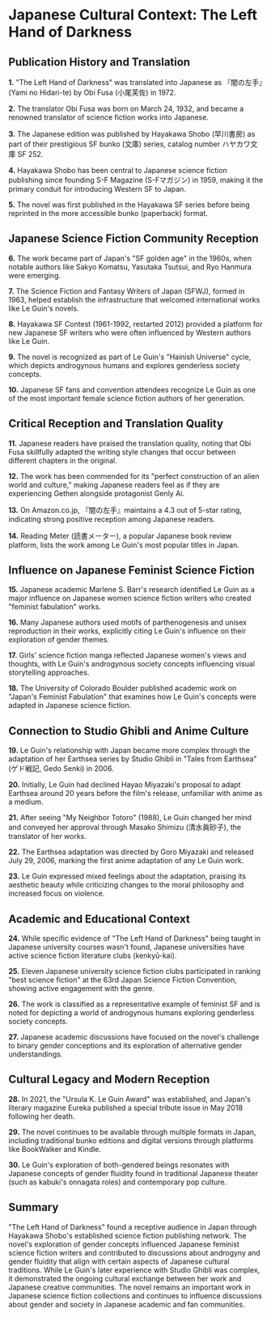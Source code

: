 # Japanese Cultural Context: The Left Hand of Darkness

## Publication History and Translation

**1.** "The Left Hand of Darkness" was translated into Japanese as 『闇の左手』(Yami no Hidari-te) by Obi Fusa (小尾芙佐) in 1972.

**2.** The translator Obi Fusa was born on March 24, 1932, and became a renowned translator of science fiction works into Japanese.

**3.** The Japanese edition was published by Hayakawa Shobo (早川書房) as part of their prestigious SF bunko (文庫) series, catalog number ハヤカワ文庫 SF 252.

**4.** Hayakawa Shobo has been central to Japanese science fiction publishing since founding S-F Magazine (S-Fマガジン) in 1959, making it the primary conduit for introducing Western SF to Japan.

**5.** The novel was first published in the Hayakawa SF series before being reprinted in the more accessible bunko (paperback) format.

## Japanese Science Fiction Community Reception

**6.** The work became part of Japan's "SF golden age" in the 1960s, when notable authors like Sakyo Komatsu, Yasutaka Tsutsui, and Ryo Hanmura were emerging.

**7.** The Science Fiction and Fantasy Writers of Japan (SFWJ), formed in 1963, helped establish the infrastructure that welcomed international works like Le Guin's novels.

**8.** Hayakawa SF Contest (1961-1992, restarted 2012) provided a platform for new Japanese SF writers who were often influenced by Western authors like Le Guin.

**9.** The novel is recognized as part of Le Guin's "Hainish Universe" cycle, which depicts androgynous humans and explores genderless society concepts.

**10.** Japanese SF fans and convention attendees recognize Le Guin as one of the most important female science fiction authors of her generation.

## Critical Reception and Translation Quality

**11.** Japanese readers have praised the translation quality, noting that Obi Fusa skillfully adapted the writing style changes that occur between different chapters in the original.

**12.** The work has been commended for its "perfect construction of an alien world and culture," making Japanese readers feel as if they are experiencing Gethen alongside protagonist Genly Ai.

**13.** On Amazon.co.jp, 『闇の左手』maintains a 4.3 out of 5-star rating, indicating strong positive reception among Japanese readers.

**14.** Reading Meter (読書メーター), a popular Japanese book review platform, lists the work among Le Guin's most popular titles in Japan.

## Influence on Japanese Feminist Science Fiction

**15.** Japanese academic Marlene S. Barr's research identified Le Guin as a major influence on Japanese women science fiction writers who created "feminist fabulation" works.

**16.** Many Japanese authors used motifs of parthenogenesis and unisex reproduction in their works, explicitly citing Le Guin's influence on their exploration of gender themes.

**17.** Girls' science fiction manga reflected Japanese women's views and thoughts, with Le Guin's androgynous society concepts influencing visual storytelling approaches.

**18.** The University of Colorado Boulder published academic work on "Japan's Feminist Fabulation" that examines how Le Guin's concepts were adapted in Japanese science fiction.

## Connection to Studio Ghibli and Anime Culture

**19.** Le Guin's relationship with Japan became more complex through the adaptation of her Earthsea series by Studio Ghibli in "Tales from Earthsea" (ゲド戦記, Gedo Senki) in 2006.

**20.** Initially, Le Guin had declined Hayao Miyazaki's proposal to adapt Earthsea around 20 years before the film's release, unfamiliar with anime as a medium.

**21.** After seeing "My Neighbor Totoro" (1988), Le Guin changed her mind and conveyed her approval through Masako Shimizu (清水眞砂子), the translator of her works.

**22.** The Earthsea adaptation was directed by Goro Miyazaki and released July 29, 2006, marking the first anime adaptation of any Le Guin work.

**23.** Le Guin expressed mixed feelings about the adaptation, praising its aesthetic beauty while criticizing changes to the moral philosophy and increased focus on violence.

## Academic and Educational Context

**24.** While specific evidence of "The Left Hand of Darkness" being taught in Japanese university courses wasn't found, Japanese universities have active science fiction literature clubs (kenkyū-kai).

**25.** Eleven Japanese university science fiction clubs participated in ranking "best science fiction" at the 63rd Japan Science Fiction Convention, showing active engagement with the genre.

**26.** The work is classified as a representative example of feminist SF and is noted for depicting a world of androgynous humans exploring genderless society concepts.

**27.** Japanese academic discussions have focused on the novel's challenge to binary gender conceptions and its exploration of alternative gender understandings.

## Cultural Legacy and Modern Reception

**28.** In 2021, the "Ursula K. Le Guin Award" was established, and Japan's literary magazine Eureka published a special tribute issue in May 2018 following her death.

**29.** The novel continues to be available through multiple formats in Japan, including traditional bunko editions and digital versions through platforms like BookWalker and Kindle.

**30.** Le Guin's exploration of both-gendered beings resonates with Japanese concepts of gender fluidity found in traditional Japanese theater (such as kabuki's onnagata roles) and contemporary pop culture.

## Summary

"The Left Hand of Darkness" found a receptive audience in Japan through Hayakawa Shobo's established science fiction publishing network. The novel's exploration of gender concepts influenced Japanese feminist science fiction writers and contributed to discussions about androgyny and gender fluidity that align with certain aspects of Japanese cultural traditions. While Le Guin's later experience with Studio Ghibli was complex, it demonstrated the ongoing cultural exchange between her work and Japanese creative communities. The novel remains an important work in Japanese science fiction collections and continues to influence discussions about gender and society in Japanese academic and fan communities.